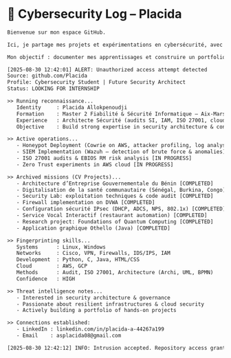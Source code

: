 # 🔐 Cybersecurity Log – Placida  

```bash
Bienvenue sur mon espace GitHub.  

Ici, je partage mes projets et expérimentations en cybersécurité, avec une approche orientée architecture SI, audit et mise en pratique d’outils de sécurité..  

Mon objectif : documenter mes apprentissages et construire un portfolio pratique et concret.  
```

<!--
## Hi there 👋
**Overwatch-66/Overwatch-66** is a ✨ _special_ ✨ repository because its `README.md` (this file) appears on your GitHub profile.

Here are some ideas to get you started:

- 🔭 I’m currently working on ...
- 🌱 I’m currently learning ...
- 👯 I’m looking to collaborate on ...
- 🤔 I’m looking for help with ...
- 💬 Ask me about ...
- 📫 How to reach me: ...
- 😄 Pronouns: ...
- ⚡ Fun fact: ...
-->

```txt
[2025-08-30 12:42:01] ALERT: Unauthorized access attempt detected
Source: github.com/Placida
Profile: Cybersecurity Student | Future Security Architect
Status: LOOKING FOR INTERNSHIP

>> Running reconnaissance...
   Identity     : Placida Allokpenoudji
   Formation    : Master 2 Fiabilité & Sécurité Informatique – Aix-Marseille Université
   Experience   : Architecte Sécurité (audits SI, IAM, ISO 27001, cloud)
   Objective    : Build strong expertise in security architecture & consulting

>> Active operations...
   - Honeypot Deployment (Cowrie on AWS, attacker profiling, log analysis) [IN PROGRESS]
   - SIEM Implementation (Wazuh – detection of brute force & anomalies) [IN PROGRESS]
   - ISO 27001 audits & EBIOS RM risk analysis [IN PROGRESS]
   - Zero Trust experiments in AWS cloud [IN PROGRESS]

>> Archived missions (CV Projects)...
   - Architecture d’Entreprise Gouvernementale du Bénin [COMPLETED]
   - Digitalisation de la santé communautaire (Sénégal, Burkina, Congo) [COMPLETED]
   - Security Lab: exploitation techniques & code audit [COMPLETED]
   - Firewall implementation on DVWA [COMPLETED]
   - Configuration sécurité IPsec (DHCP, ADCS, NPS, 802.1x) [COMPLETED]
   - Service Vocal Interactif (restaurant automation) [COMPLETED]
   - Research project: Foundations of Quantum Computing [COMPLETED]
   - Application graphique Othello (Java) [COMPLETED]

>> Fingerprinting skills...
   Systems      : Linux, Windows
   Networks     : Cisco, VPN, Firewalls, IDS/IPS, IAM
   Development  : Python, C, Java, HTML/CSS
   Cloud        : AWS, GCP
   Methods      : Audit, ISO 27001, Architecture (Archi, UML, BPMN)
   Confidence   : HIGH

>> Threat intelligence notes...
   - Interested in security architecture & governance
   - Passionate about resilient infrastructures & cloud security
   - Actively building a portfolio of hands-on projects

>> Connections established:
   - LinkedIn : linkedin.com/in/placida-a-44267a199
   - Email    : asplacida08@gmail.com

[2025-08-30 12:42:12] INFO: Intrusion accepted. Repository access granted. Welcome to my profile.
```
